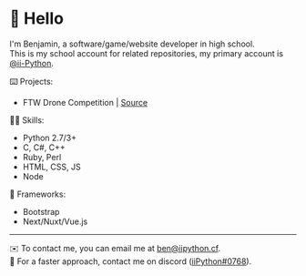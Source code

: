 # 👋 Hello

I'm Benjamin, a software/game/website developer in high school.  
This is my school account for related repositories, my primary account is [@ii-Python](https://github.com/ii-Python).

⌨️ Projects:
- FTW Drone Competition | [Source](https://github.com/BenjaminOBrien/ftw)

💪🏻 Skills:
- Python 2.7/3+
- C, C#, C++
- Ruby, Perl
- HTML, CSS, JS
- Node

🔨 Frameworks:
- Bootstrap
- Next/Nuxt/Vue.js

---
✉️ To contact me, you can email me at [ben@iipython.cf](mailto:ben@iipython.cf).  
📨 For a faster approach, contact me on discord ([iiPython#0768](https://discord.com/users/633185043774177280)).
